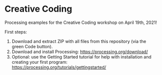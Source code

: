 # Creative Coding

Processing examples for the Creative Coding workshop on April 19th, 2021!

First steps:
1. Download and extract ZIP with all files from this repository (via the green Code button).
2. Download and install Processing: https://processing.org/download/
3. Optional: use the Getting Started tutorial for help with installation and creating your first program: https://processing.org/tutorials/gettingstarted/
